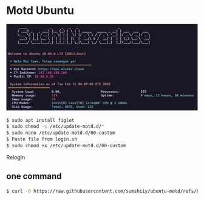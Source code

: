 # Motd Ubuntu
![img](https://github.com/sumshiiy/ubuntu-motd/blob/main/ubuntu.png?raw=true)
```bash
$ sudo apt install figlet
$ sudo chmod -x /etc/update-motd.d/*
$ sudo nano /etc/update-motd.d/00-custom
$ Paste file from login.sh
$ sudo chmod +x /etc/update-motd.d/00-custom
```

Relogin


## one command
```bash
$ curl -O https://raw.githubusercontent.com/sumshiiy/ubuntu-motd/refs/heads/main/lama.sh | bash lama.sh
```
